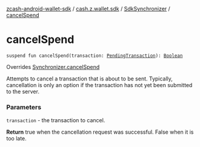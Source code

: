 [zcash-android-wallet-sdk](../../index.md) / [cash.z.wallet.sdk](../index.md) / [SdkSynchronizer](index.md) / [cancelSpend](./cancel-spend.md)

# cancelSpend

`suspend fun cancelSpend(transaction: `[`PendingTransaction`](../../cash.z.wallet.sdk.entity/-pending-transaction/index.md)`): `[`Boolean`](https://kotlinlang.org/api/latest/jvm/stdlib/kotlin/-boolean/index.html)

Overrides [Synchronizer.cancelSpend](../-synchronizer/cancel-spend.md)

Attempts to cancel a transaction that is about to be sent. Typically, cancellation is only
an option if the transaction has not yet been submitted to the server.

### Parameters

`transaction` - the transaction to cancel.

**Return**
true when the cancellation request was successful. False when it is too late.

